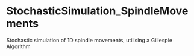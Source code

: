 # StochasticSimulation_SpindleMovements
Stochastic simulation of 1D spindle movements, utilising a Gillespie Algorithm
